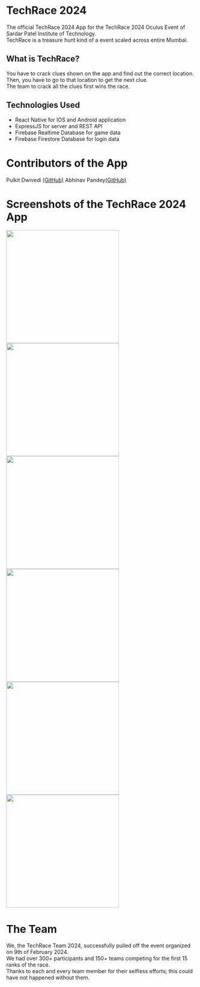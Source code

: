 # TechRace 2024
The official TechRace 2024 App for the TechRace 2024 Oculus Event of Sardar Patel Institute of Technology.<br>
TechRace is a treasure hunt kind of a event scaled across entire Mumbai.<br>
  
  ## What is TechRace?<br>
You have to crack clues shown on the app and find out the correct location.<br>
Then, you have to go to that location to get the next clue.<br>
The team to crack all the clues first wins the race.


## Technologies Used
  - React Native for IOS and Android application
  - ExpressJS for server and REST API
  - Firebase Realtime Database for game data
  - Firebase Firestore Database for login data

# Contributors of the App
Pulkit Dwivedi <a href="https://github.com/pulkit4603">(GitHub)</a>
Abhinav Pandey<a href="https://github.com/cottonTomato">(GitHub)</a>

# Screenshots of the TechRace 2024 App
<img src="https://github.com/user-attachments/assets/77cf6857-2025-4ae4-a832-d48e01f2f4a5" width="300"/>
<img src="https://github.com/user-attachments/assets/28c89ea8-5aa0-48b6-8551-41228bc90592" width="300"/>
<img src="https://github.com/user-attachments/assets/120097d2-58ce-43f8-bc96-0c42f5bbb48d" width="300"/>
<img src="https://github.com/user-attachments/assets/a3ef36eb-5419-404e-8397-cb1366a1b369" width="300"/>
<img src="https://github.com/user-attachments/assets/2d1f179c-5124-47a2-9abb-c60ad1d4a01e" width="300"/>
<img src="https://github.com/user-attachments/assets/d012652c-5e13-4b26-b2c0-e4d42585d9cd" width="300"/>


# The Team

We, the TechRace Team 2024, successfully pulled off the event organized on 9th of February 2024.
<br>
We had over 300+ participants and 150+ teams competing for the first 15 ranks of the race.
<br>
Thanks to each and every team member for their selfless efforts; this could have not happened without them.
